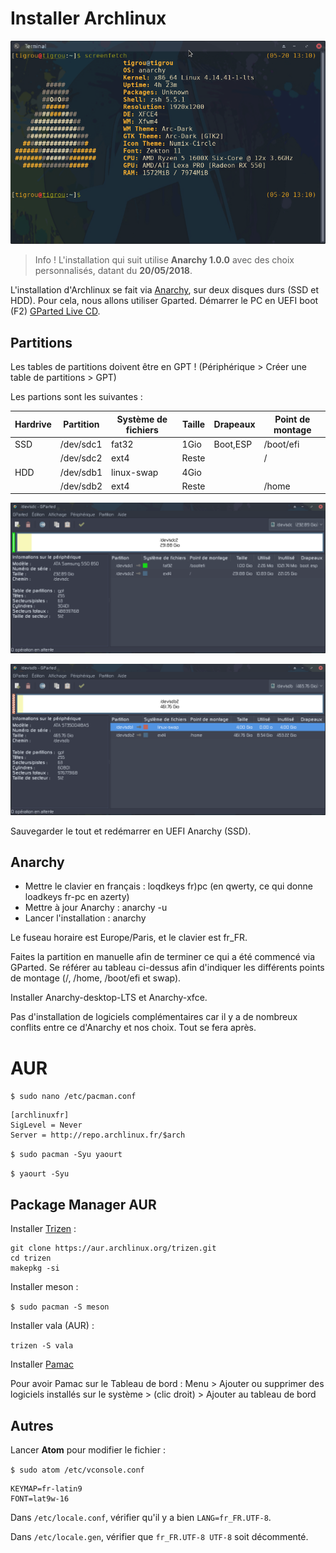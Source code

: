 # Installer Archlinux

![alt text](https://raw.githubusercontent.com/tigrouuu/archlinux-and-dotfiles/master/Screenshots/Capture%20d%E2%80%99%C3%A9cran_2018-05-20_13-11-15.png)

> Info ! L'installation qui suit utilise **Anarchy 1.0.0** avec des choix personnalisés, datant du **20/05/2018**.

L'installation d'Archlinux se fait via [Anarchy](https://anarchy-linux.org/), sur deux disques durs (SSD et HDD). Pour cela, nous allons utiliser Gparted. Démarrer le PC en UEFI boot (F2) [GParted Live CD](https://gparted.org/livecd.php).

## Partitions

Les tables de partitions doivent être en GPT ! (Périphérique > Créer une table de partitions > GPT)

Les partions sont les suivantes : 

| Hardrive | Partition | Système de fichiers | Taille | Drapeaux | Point de montage |
|----------|-----------|---------------------|--------|----------|------------------|
|    SSD   | /dev/sdc1 |        fat32        |  1Gio  | Boot,ESP |    /boot/efi     |
|          | /dev/sdc2 |        ext4         | Reste  |          |    /             |
|    HDD   | /dev/sdb1 |     linux-swap      |  4Gio  |          |                  |
|          | /dev/sdb2 |        ext4         | Reste  |          |    /home         |

![alt text](https://raw.githubusercontent.com/tigrouuu/archlinux-and-dotfiles/master/Screenshots/Capture%20d%E2%80%99%C3%A9cran_2018-05-20_13-32-36.png)

![alt text](https://raw.githubusercontent.com/tigrouuu/archlinux-and-dotfiles/master/Screenshots/Capture%20d%E2%80%99%C3%A9cran_2018-05-20_13-32-12.png)

Sauvegarder le tout et redémarrer en UEFI Anarchy (SSD).

## Anarchy

- Mettre le clavier en français : loqdkeys fr)pc (en qwerty, ce qui donne loadkeys fr-pc en azerty)
- Mettre à jour Anarchy : anarchy -u
- Lancer l'installation : anarchy

Le fuseau horaire est Europe/Paris, et le clavier est fr_FR.

Faites la partition en manuelle afin de terminer ce qui a été commencé via GParted.
Se référer au tableau ci-dessus afin d'indiquer les différents points de montage (/, /home, /boot/efi et swap).

Installer Anarchy-desktop-LTS et Anarchy-xfce.

Pas d'installation de logiciels complémentaires car il y a de nombreux conflits entre ce d'Anarchy et nos choix. Tout se fera après.

# AUR

`$ sudo nano /etc/pacman.conf`

```
[archlinuxfr] 
SigLevel = Never 
Server = http://repo.archlinux.fr/$arch 
```

`$ sudo pacman -Syu yaourt`

`$ yaourt -Syu`

## Package Manager AUR

Installer [Trizen](https://github.com/trizen/trizen) :

```
git clone https://aur.archlinux.org/trizen.git
cd trizen
makepkg -si
```

Installer meson :

`$ sudo pacman -S meson`

Installer vala (AUR) :

`trizen -S vala`

Installer [Pamac](https://gitlab.manjaro.org/applications/pamac)

Pour avoir Pamac sur le Tableau de bord : 
Menu > Ajouter ou supprimer des logiciels installés sur le système > (clic droit) > Ajouter au tableau de bord

## Autres

Lancer **Atom** pour modifier le fichier :

`$ sudo atom /etc/vconsole.conf`

```
KEYMAP=fr-latin9
FONT=lat9w-16
```


Dans `/etc/locale.conf`, vérifier qu'il y a bien `LANG=fr_FR.UTF-8`.


Dans `/etc/locale.gen`, vérifier que `fr_FR.UTF-8 UTF-8` soit décommenté.